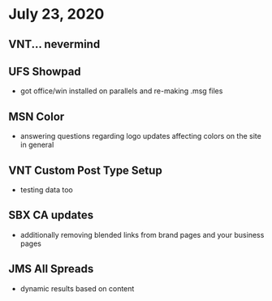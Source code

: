 # July 23, 2020

## VNT... nevermind

## UFS Showpad
- got office/win installed on parallels and re-making .msg files

## MSN Color
- answering questions regarding logo updates affecting colors on the site in general

## VNT Custom Post Type Setup
- testing data too
  
## SBX CA updates
- additionally removing blended links from brand pages and your business pages

## JMS All Spreads
- dynamic results based on content